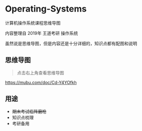# Operating-Systems
计算机操作系统课程思维导图

内容整理自 2019年 王道考研 操作系统

虽然说是思维导图，但是内容还是十分详细的，知识点都有配图和说明


## 思维导图
> 点击右上角查看思维导图

https://mubu.com/doc/Cd-Y4YOfkh

## 用途

- ~~期末考试临阵磨枪~~
- 知识点梳理
- 考研备用
